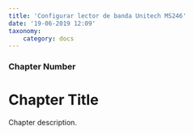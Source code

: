```yaml
---
title: 'Configurar lector de banda Unitech MS246'
date: '19-06-2019 12:09'
taxonomy:
    category: docs
---
```


### Chapter Number

# Chapter Title

Chapter description.